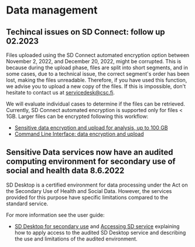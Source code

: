 # Data management

## Techincal issues on SD Connect: follow up 02.2023

Files uploaded using the SD Connect automated encryption option between November 2, 2022, and December 20, 2022, might be corrupted. This is because during the upload phase, files are split into short segments, and in some cases, due to a technical issue, the correct segment's order has been lost, making the files unreadable. Therefore, if you have used this function, we advise you to upload a new copy of the files. If this is impossible, don't hesitate to contact us at servicedesk@csc.fi. 

We will evaluate individual cases to determine if the files can be retrieved. Currently, SD Connect automated encryption is supported only for files < 1GB. 
Larger files can be encrypted following this workflow:

* [Sensitive data encryption and upload for analysis, up to 100 GB](../../data/sensitive-data/sd_connect.md#sensitive-data-encryption-and-upload-for-analysis-up-to-100-gb)
* [Command Line Interface: data encryption and upload](../../data/sensitive-data/sd_connect.md#command-line-interface-data-encryption-and-upload)


## Sensitive Data services now have an audited computing environment for secondary use of social and health data 8.6.2022

SD Desktop is a certified environment for data processing under the Act on the Secondary Use of Health and Social Data. However, the services provided for this purpose have specific limitations compared to the standard service.

For more information see the user guide:

* [SD Desktop for secondary use](../../data/sensitive-data/sd-desktop-audited.md) and [Accessing SD service](../../data/sensitive-data/sd-access.md) explaining how to apply access to the audited SD Desktop service and describing the use and limitations of the audited environment.

